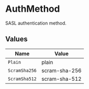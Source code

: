 # AuthMethod

SASL authentication method.


## Values

| Name          | Value         |
| ------------- | ------------- |
| `Plain`       | plain         |
| `ScramSha256` | scram-sha-256 |
| `ScramSha512` | scram-sha-512 |